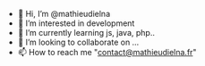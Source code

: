 - 👋 Hi, I’m @mathieudielna
- 👀 I’m interested in development
- 🌱 I’m currently learning js, java, php..
- 💞️ I’m looking to collaborate on …
- 📫 How to reach me "contact@mathieudielna.fr"

<!---
mathieudielna/mathieudielna is a ✨ special ✨ repository because its `README.md` (this file) appears on your GitHub profile.
You can click the Preview link to take a look at your changes.
--->
